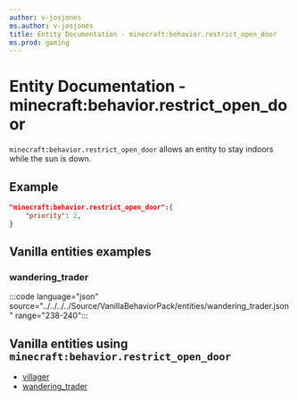 ```yaml
---
author: v-josjones
ms.author: v-josjones
title: Entity Documentation - minecraft:behavior.restrict_open_door
ms.prod: gaming
---
```


# Entity Documentation - minecraft:behavior.restrict_open_door

`minecraft:behavior.restrict_open_door` allows an entity to stay indoors while the sun is down.

## Example

```json
"minecraft:behavior.restrict_open_door":{
    "priority": 2,
}
```

## Vanilla entities examples

### wandering_trader

:::code language="json" source="../../../../Source/VanillaBehaviorPack/entities/wandering_trader.json" range="238-240":::

## Vanilla entities using `minecraft:behavior.restrict_open_door`

- [villager](../../../../Source/VanillaBehaviorPack_Snippets/entities/villager.md)
- [wandering_trader](../../../../Source/VanillaBehaviorPack_Snippets/entities/wandering_trader.md)
